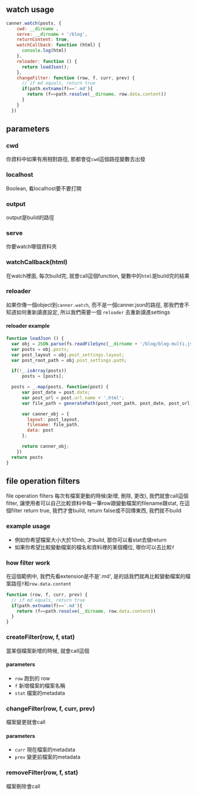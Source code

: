 ## watch usage
``` javascript
canner.watch(posts, {
    cwd: __dirname ,
    serve: __dirname + '/blog',
    returnContent: true,
    watchCallback: function (html) {
      console.log(html)
    },
    reloader: function () {
      return loadJson();
    }, 
    changeFilter: function (row, f, curr, prev) {
      // if md equals, return true
      if(path.extname(f)=='.md'){
        return (f==path.resolve(__dirname, row.data.content))
      }
    }
  })
```

## parameters
### cwd
你資料中如果有用相對路徑, 那都會從`cwd`這個路徑變數去出發

### localhost
Boolean, 看localhost要不要打開

### output
output是build的路徑

### serve
你要watch哪個資料夾

### watchCallback(html)
在watch裡面, 每次build完, 就會call這個function, 變數中的`html`是build完的結果

### reloader
如果你傳一個object到`canner.watch`, 而不是一個canner.json的路徑, 那我們會不知道如何重新讀進設定, 所以我們需要一個 `reloader` 去重新讀進settings

#### reloader example

``` javascript
function loadJson () {
  var obj = JSON.parse(fs.readFileSync(__dirname + '/blog/blog-multi.json', 'utf8'));
  var posts = obj.posts;
  var post_layout = obj.post_settings.layout;
  var post_root_path = obj.post_settings.path;

  if(!_.isArray(posts))
      posts = [posts];

  posts = _.map(posts, function(post) {
      var post_date = post.date;
      var post_url = post.url_name + '.html';
      var file_path = generatePath(post_root_path, post_date, post_url);

      var canner_obj = {
        layout: post_layout,
        filename: file_path,
        data: post
      };

      return canner_obj;
    })
  return posts
}
```

## file operation filters
file operation filters 每次有檔案更動的時候(新增, 刪除, 更改), 我們就會call這個filter, 讓使用者可以自己比較資料中每一筆row跟變動檔案的filename跟stat, 在這個filter return true, 我們才會build, return false或不回傳東西, 我們就不build

### example usage
* 例如你希望檔案大小大於10mb, 才build, 那你可以看stat去做return
* 如果你希望比較變動檔案的檔名和資料裡的某個欄位, 哪你可以去比較`f`

### how filter work
在這個範例中, 我們先看extension是不是'.md', 是的話我們就再比較變動檔案的檔案路徑`f`和`row.data.content`

``` javascript
function (row, f, curr, prev) {
  // if md equals, return true
  if(path.extname(f)=='.md'){
    return (f==path.resolve(__dirname, row.data.content))
  }
}
```

### createFilter(row, f, stat)
當某個檔案新增的時候, 就會call這個

#### parameters
*	`row` 跑到的 row
*	`f` 新增檔案的檔案名稱
*	`stat` 檔案的metadata

### changeFilter(row, f, curr, prev)
檔案變更就會call

#### parameters
*	`curr` 現在檔案的metadata
*	`prev` 變更前檔案的metadata

### removeFilter(row, f, stat)
檔案刪除會call